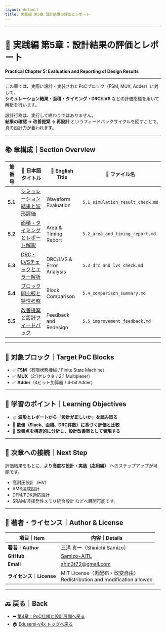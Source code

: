 ```yaml
---
layout: default
title: 実践編 第5章 設計結果の評価とレポート
---
```


---

# 🧪 実践編 第5章：設計結果の評価とレポート  
**Practical Chapter 5: Evaluation and Reporting of Design Results**

---

この章では、実際に設計・実装されたPoCブロック（FSM, MUX, Adder）に対して、  
**シミュレーション結果・面積・タイミング・DRC/LVS** などの評価指標を用いて解析を行います。

設計行為は、実行して終わりではありません。  
**結果の確認 → 改善提案 → 再設計** というフィードバックサイクルを回すことで、真の設計力が養われます。

---

## 📚 章構成｜Section Overview

| 節番号 | 📘 日本語タイトル | 📙 English Title | 🔗 ファイル名 |
|--------|------------------|------------------|-----------------------------|
| **5.1** | [シミュレーション結果と波形評価](5.1_simulation_result_check.md) | Waveform Evaluation | `5.1_simulation_result_check.md` |
| **5.2** | [面積・タイミングとレポート解釈](5.2_area_and_timing_report.md) | Area & Timing Report | `5.2_area_and_timing_report.md` |
| **5.3** | [DRC・LVSチェックとエラー解析](5.3_drc_and_lvs_check.md) | DRC/LVS & Error Analysis | `5.3_drc_and_lvs_check.md` |
| **5.4** | [ブロック間比較と特性考察](5.4_comparison_summary.md) | Block Comparison | `5.4_comparison_summary.md` |
| **5.5** | [改善提案と設計フィードバック](5.5_improvement_feedback.md) | Feedback and Redesign | `5.5_improvement_feedback.md` |

---

## 🎯 対象ブロック｜Target PoC Blocks

- ✅ **FSM**（有限状態機械 / Finite State Machine）  
- ✅ **MUX**（2:1セレクタ / 2:1 Multiplexer）  
- ✅ **Adder**（4ビット加算器 / 4-bit Adder）  

---

## 📘 学習のポイント｜Learning Objectives

- 📈 **波形とレポートから「設計が正しいか」を読み取る**  
- 🧠 **数値（Slack、面積、DRC件数）に基づく評価と比較**  
- 🔧 **改善点を構造的に分析し、設計改善案として表現する**

---

## 🔗 次章への接続｜Next Step

評価結果をもとに、**より高度な設計・実装（応用編）** へのステップアップが可能です。

- 高耐圧設計（HV）
- AMS混載設計
- DFM/PDK適応設計
- SRAM/非揮発性メモリ統合設計 などへ展開可能です。

---

## 👤 著者・ライセンス｜Author & License

| 項目｜Item | 内容｜Details |
|------------|----------------------------|
| **著者｜Author** | 三溝 真一（Shinichi Samizo） |
| **GitHub** | [Samizo-AITL](https://github.com/Samizo-AITL) |
| **Email** | [shin3t72@gmail.com](mailto:shin3t72@gmail.com) |
| **ライセンス｜License** | MIT License（再配布・改変自由）<br>Redistribution and modification allowed |

---

## 🔙 戻る｜Back

- ⬅️ [第4章：PoC仕様と設計展開へ戻る](./04_poc_design_flow/README.md)
- 🏠 [Edusemi-v4x トップへ戻る](../README.md)
